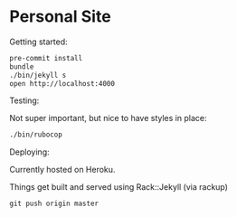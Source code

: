 # Personal Site

Getting started:

```sh
pre-commit install
bundle
./bin/jekyll s
open http://localhost:4000
```

Testing:

Not super important, but nice to have styles in place:

```sh
./bin/rubocop
```

Deploying:

Currently hosted on Heroku.

Things get built and served using Rack::Jekyll (via rackup)

    git push origin master
